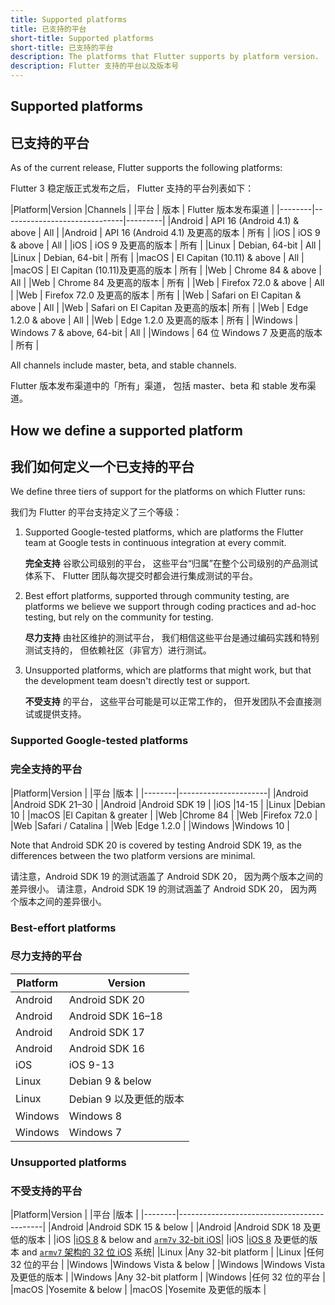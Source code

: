 ```yaml
---
title: Supported platforms
title: 已支持的平台
short-title: Supported platforms
short-title: 已支持的平台
description: The platforms that Flutter supports by platform version.
description: Flutter 支持的平台以及版本号
---
```


## Supported platforms

## 已支持的平台

As of the current release,
Flutter supports the following platforms:

Flutter 3 稳定版正式发布之后，
Flutter 支持的平台列表如下：

|Platform|Version                       |Channels |
|平台     | 版本                         | Flutter 版本发布渠道 |
|--------|------------------------------|---------|
|Android | API 16 (Android 4.1) & above | All     |
|Android | API 16 (Android 4.1) 及更高的版本 | 所有    |
|iOS     | iOS 9 & above                | All     |
|iOS     | iOS 9 及更高的版本             | 所有     |
|Linux   | Debian, 64-bit               | All     |
|Linux   | Debian, 64-bit               | 所有     |
|macOS   | El Capitan (10.11) & above   | All     |
|macOS   | El Capitan (10.11)及更高的版本 | 所有     |
|Web     | Chrome 84  & above           | All     |
|Web     | Chrome 84  及更高的版本        | 所有     |
|Web     | Firefox 72.0 & above         | All     |
|Web     | Firefox 72.0 及更高的版本      | 所有     |
|Web     | Safari on El Capitan & above | All     |
|Web     | Safari on El Capitan 及更高的版本| 所有   |
|Web     | Edge 1.2.0 & above           | All     |
|Web     | Edge 1.2.0 及更高的版本        | 所有     |
|Windows | Windows 7 & above, 64-bit    | All     |
|Windows | 64 位 Windows 7 及更高的版本   | 所有     |

All channels include master, beta,
and stable channels. 

Flutter 版本发布渠道中的「所有」渠道，
包括 master、beta 和 stable 发布渠道。

## How we define a supported platform

## 我们如何定义一个已支持的平台

We define three tiers of support for the platforms on
which Flutter runs:

我们为 Flutter 的平台支持定义了三个等级：

1. Supported Google-tested platforms,
   which are platforms the Flutter team at 
   Google tests in continuous integration at every commit. 

   **完全支持** 谷歌公司级别的平台，
   这些平台“归属”在整个公司级别的产品测试体系下、
   Flutter 团队每次提交时都会进行集成测试的平台。

1. Best effort platforms, supported through community
   testing, are platforms we believe we support through
   coding practices and ad-hoc testing,
   but rely on the community for testing.

   **尽力支持** 由社区维护的测试平台，
   我们相信这些平台是通过编码实践和特别测试支持的，
   但依赖社区（非官方）进行测试。

1. Unsupported platforms, which are platforms that
   might work, but that the development team
   doesn't directly test or support.

   **不受支持** 的平台，
   这些平台可能是可以正常工作的，
   但开发团队不会直接测试或提供支持。

### Supported Google-tested platforms

### 完全支持的平台

|Platform|Version               |
|平台    |版本                   |
|--------|----------------------|
|Android |Android SDK 21–30     |
|Android |Android SDK 19        |
|iOS     |14-15                 |
|Linux   |Debian 10             |
|macOS   |El Capitan & greater  |
|Web     |Chrome 84             |
|Web     |Firefox 72.0          |
|Web     |Safari / Catalina     |
|Web     |Edge 1.2.0            |
|Windows |Windows 10            |

Note that Android SDK 20 is covered by
testing Android SDK 19, as the differences
between the two platform versions are minimal.

请注意，Android SDK 19 的测试涵盖了 Android SDK 20，
因为两个版本之间的差异很小。
请注意，Android SDK 19 的测试涵盖了 Android SDK 20，
因为两个版本之间的差异很小。

### Best-effort platforms

### 尽力支持的平台

|Platform|Version             |
|--------|--------------------|
|Android |Android SDK 20      |
|Android |Android SDK 16–18   |
|Android |Android SDK 17      |
|Android |Android SDK 16      |
|iOS     |iOS 9-13            |
|Linux   |Debian 9 & below    |
|Linux   |Debian 9 以及更低的版本|
|Windows |Windows 8           |
|Windows |Windows 7           |

### Unsupported platforms

### 不受支持的平台

|Platform|Version                                     |
|平台     |版本                                         |
|--------|--------------------------------------------|
|Android |Android SDK 15 & below                      |
|Android |Android SDK 18 及更低的版本                   |
|iOS     |[iOS 8][] & below and [`arm7v` 32-bit iOS][]|
|iOS     |[iOS 8][] 及更低的版本 and [`armv7` 架构的 32 位 iOS][`arm7v` 32-bit iOS] 系统|
|Linux   |Any 32-bit platform                         |
|Linux   |任何 32 位的平台                              |
|Windows |Windows Vista & below                       |
|Windows |Windows Vista 及更低的版本                    |
|Windows |Any 32-bit platform                         |
|Windows |任何 32 位的平台                              |
|macOS   |Yosemite & below                            |
|macOS   |Yosemite 及更低的版本                         |

[iOS 8]: {{site.url}}/go/rfc-ios8-deprecation
[`arm7v` 32-bit iOS]: {{site.url}}/go/rfc-32-bit-ios-unsupported
